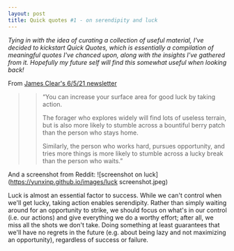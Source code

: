 ```yaml
---
layout: post
title: Quick quotes #1 - on serendipity and luck
---
```

_Tying in with the idea of curating a collection of useful material, I've decided to kickstart Quick Quotes, which is essentially a compilation of meaningful quotes I've chanced upon, along with the insights I've gathered from it. Hopefully my future self will find this somewhat useful when looking back!_


From [James Clear's 6/5/21 newsletter](https://jamesclear.com/3-2-1/may-6-2021)

>> “You can increase your surface area for good luck by taking action.
>> 
>> The forager who explores widely will find lots of useless terrain, but is also more likely to stumble across a bountiful berry patch than the person who stays home.
>> 
>> Similarly, the person who works hard, pursues opportunity, and tries more things is more likely to stumble across a lucky break than the person who waits.”


And a screenshot from Reddit:
![screenshot on luck](https://yunxinp.github.io/images/luck screenshot.jpeg)


Luck is almost an essential factor to success. While we can't control when we'll get lucky, taking action enables serendipity. Rather than simply waiting around for an opportunity to strike, we should focus on what's in our control (i.e. our actions) and give everything we do a worthy effort; after all, we miss all the shots we don't take. Doing something at least guarantees that we'll have no regrets in the future (e.g. about being lazy and not maximizing an opportunity), regardless of success or failure.

